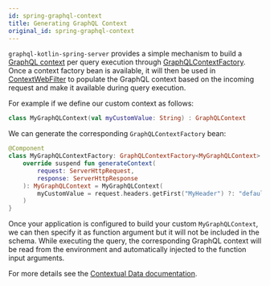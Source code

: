 ```yaml
---
id: spring-graphql-context
title: Generating GraphQL Context
original_id: spring-graphql-context
---
```


`graphql-kotlin-spring-server` provides a simple mechanism to build a [GraphQL context](../schema-generator/execution/contextual-data.md) per query execution through
[GraphQLContextFactory](https://github.com/ExpediaGroup/graphql-kotlin/blob/3.x.x/graphql-kotlin-spring-server/src/main/kotlin/com/expediagroup/graphql/spring/execution/GraphQLContextFactory.kt).
Once a context factory bean is available, it will then be used in
[ContextWebFilter](https://github.com/ExpediaGroup/graphql-kotlin/blob/3.x.x/graphql-kotlin-spring-server/src/main/kotlin/com/expediagroup/graphql/spring/execution/ContextWebFilter.kt)
to populate the GraphQL context based on the incoming request and make it available during query execution.

For example if we define our custom context as follows:

```kotlin
class MyGraphQLContext(val myCustomValue: String) : GraphQLContext
```

We can generate the corresponding `GraphQLContextFactory` bean:

```kotlin
@Component
class MyGraphQLContextFactory: GraphQLContextFactory<MyGraphQLContext> {
    override suspend fun generateContext(
        request: ServerHttpRequest,
        response: ServerHttpResponse
    ): MyGraphQLContext = MyGraphQLContext(
        myCustomValue = request.headers.getFirst("MyHeader") ?: "defaultValue"
    )
}
```

Once your application is configured to build your custom `MyGraphQLContext`, we can then specify it as function argument but it will not be included in the schema.
While executing the query, the corresponding GraphQL context will be read from the environment and automatically injected to the function input arguments.

For more details see the [Contextual Data documentation](../schema-generator/execution/contextual-data).
